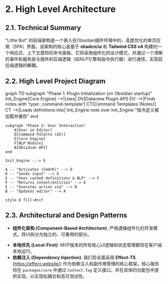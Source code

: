 # 2. High Level Architecture

## 2.1. Technical Summary

"Little Bot" 的前端架构是一个嵌入在Obsidian插件环境中的、高度优化的单页应用（SPA）界面。该架构的核心是基于 **shadcn/ui** 和 **Tailwind CSS v4** 构建的一个响应式、上下文感知的命令面板。它将采用组件化的设计模式，并通过一个清晰的事件和服务层与插件的后端逻辑（如NLP引擎和指令执行器）进行通信，实现前后端逻辑的解耦。

## 2.2. High Level Project Diagram

graph TD
subgraph "Phase 1: Plugin Initialization (on Obsidian startup)"
Init_Engine[Core Engine] -->|Uses| DV[Dataview Plugin API]
DV -->|Finds notes with 'type:: command-template'| CT[Command Templates (Notes)]
CT -->|Loads definitions into| Init_Engine
note over Init_Engine "指令定义被加载并缓存"
end

    subgraph "Phase 2: User Interaction"
        A[User in Editor]
        D[Command Palette (UI)]
        E[Core Engine]
        F[NLP Module]
        B[Obsidian API]
    end

    Init_Engine -.-> E

    A -- "Activates (Cmd+K)" --> D
    D -- "Sends input" --> E
    E -- "Uses cached definitions & NLP" --> F
    F -- "Returns intent/entities" --> E
    E -- "Executes action via" --> B
    B -- "Updates editor" --> A

    style D fill:#ccf

## 2.3. Architectural and Design Patterns

- **组件化架构 (Component-Based Architecture)**: 严格遵循组件化的开发模式，将UI拆分为独立的、可重用的部分。

* **本地优先 (Local-First)**: MVP版本的所有核心UI逻辑和状态管理都将在客户端本地运行。
* **依赖注入 (Dependency Injection)**: 我们将全面采用 **Effect-TS** (https://effect.website/) 作为依赖注入和副作用管理的核心框架。核心服务将在 `packages/core` 中通过 `Context.Tag` 定义接口，并在具体的功能包中提供实现，以实现松耦合和高可测试性。
